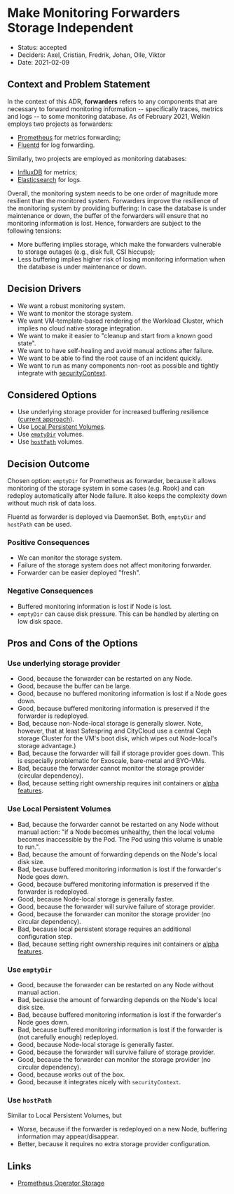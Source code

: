 # Make Monitoring Forwarders Storage Independent

- Status: accepted
- Deciders: Axel, Cristian, Fredrik, Johan, Olle, Viktor
- Date: 2021-02-09

## Context and Problem Statement

In the context of this ADR, **forwarders** refers to any components that are necessary to forward monitoring information -- specifically traces, metrics and logs -- to some monitoring database. As of February 2021, Welkin employs two projects as forwarders:

- [Prometheus](https://prometheus.io/) for metrics forwarding;
- [Fluentd](https://www.fluentd.org/) for log forwarding.

Similarly, two projects are employed as monitoring databases:

- [InfluxDB](https://www.influxdata.com/) for metrics;
- [Elasticsearch](https://opendistro.github.io/for-elasticsearch/) for logs.

Overall, the monitoring system needs to be one order of magnitude more resilient than the monitored system. Forwarders improve the resilience of the monitoring system by providing buffering: In case the database is under maintenance or down, the buffer of the forwarders will ensure that no monitoring information is lost.
Hence, forwarders are subject to the following tensions:

- More buffering implies storage, which make the forwarders vulnerable to storage outages (e.g., disk full, CSI hiccups);
- Less buffering implies higher risk of losing monitoring information when the database is under maintenance or down.

## Decision Drivers

- We want a robust monitoring system.
- We want to monitor the storage system.
- We want VM-template-based rendering of the Workload Cluster, which implies no cloud native storage integration.
- We want to make it easier to "cleanup and start from a known good state".
- We want to have self-healing and avoid manual actions after failure.
- We want to be able to find the root cause of an incident quickly.
- We want to run as many components non-root as possible and tightly integrate with [securityContext](https://kubernetes.io/docs/tasks/configure-pod-container/security-context/#configure-volume-permission-and-ownership-change-policy-for-pods).

## Considered Options

- Use underlying storage provider for increased buffering resilience ([current approach](https://github.com/elastisys/compliantkubernetes-apps/blob/v0.9.0/helmfile/values/kube-prometheus-stack-wc.yaml.gotmpl#L100)).
- Use [Local Persistent Volumes](https://kubernetes.io/blog/2018/04/13/local-persistent-volumes-beta/).
- Use [`emptyDir`](https://kubernetes.io/docs/concepts/storage/volumes/#emptydir) volumes.
- Use [`hostPath`](https://kubernetes.io/docs/concepts/storage/volumes/#hostpath) volumes.

## Decision Outcome

Chosen option: `emptyDir` for Prometheus as forwarder, because it allows monitoring of the storage system in some cases (e.g. Rook) and can redeploy automatically after Node failure. It also keeps the complexity down without much risk of data loss.

Fluentd as forwarder is deployed via DaemonSet. Both, `emptyDir` and `hostPath` can be used.

### Positive Consequences

- We can monitor the storage system.
- Failure of the storage system does not affect monitoring forwarder.
- Forwarder can be easier deployed "fresh".

### Negative Consequences

- Buffered monitoring information is lost if Node is lost.
- `emptyDir` can cause disk pressure. This can be handled by alerting on low disk space.

## Pros and Cons of the Options

### Use underlying storage provider

- Good, because the forwarder can be restarted on any Node.
- Good, because the buffer can be large.
- Good, because no buffered monitoring information is lost if a Node goes down.
- Good, because buffered monitoring information is preserved if the forwarder is redeployed.
- Bad, because non-Node-local storage is generally slower. Note, however, that at least Safespring and CityCloud use a central Ceph storage Cluster for the VM's boot disk, which wipes out Node-local's storage advantage.)
- Bad, because the forwarder will fail if storage provider goes down. This is especially problematic for Exoscale, bare-metal and BYO-VMs.
- Bad, because the forwarder cannot monitor the storage provider (circular dependency).
- Bad, because setting right ownership requires init containers or [alpha features](https://kubernetes.io/docs/tasks/configure-pod-container/security-context/#configure-volume-permission-and-ownership-change-policy-for-pods).

### Use Local Persistent Volumes

- Bad, because the forwarder cannot be restarted on any Node without manual action: "if a Node becomes unhealthy, then the local volume becomes inaccessible by the Pod. The Pod using this volume is unable to run.".
- Bad, because the amount of forwarding depends on the Node's local disk size.
- Bad, because buffered monitoring information is lost if the forwarder's Node goes down.
- Good, because buffered monitoring information is preserved if the forwarder is redeployed.
- Good, because Node-local storage is generally faster.
- Good, because the forwarder will survive failure of storage provider.
- Good, because the forwarder can monitor the storage provider (no circular dependency).
- Bad, because local persistent storage requires an additional configuration step.
- Bad, because setting right ownership requires init containers or [alpha features](https://kubernetes.io/docs/tasks/configure-pod-container/security-context/#configure-volume-permission-and-ownership-change-policy-for-pods).

### Use `emptyDir`

- Good, because the forwarder can be restarted on any Node without manual action.
- Bad, because the amount of forwarding depends on the Node's local disk size.
- Bad, because buffered monitoring information is lost if the forwarder's Node goes down.
- Bad, because buffered monitoring information is lost if the forwarder is (not carefully enough) redeployed.
- Good, because Node-local storage is generally faster.
- Good, because the forwarder will survive failure of storage provider.
- Good, because the forwarder can monitor the storage provider (no circular dependency).
- Good, because works out of the box.
- Good, because it integrates nicely with `securityContext`.

### Use `hostPath`

Similar to Local Persistent Volumes, but

- Worse, because if the forwarder is redeployed on a new Node, buffering information may appear/disappear.
- Better, because it requires no extra storage provider configuration.

## Links

- [Prometheus Operator Storage](https://github.com/prometheus-operator/prometheus-operator/blob/main/Documentation/user-guides/storage.md)
